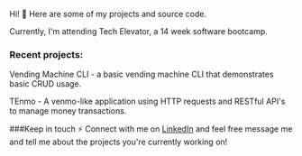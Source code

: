 Hi! 🧐 Here are some of my projects and source code.

Currently, I'm attending Tech Elevator, a 14 week software bootcamp.

### Recent projects:
Vending Machine CLI - a basic vending machine CLI that demonstrates basic CRUD usage.

TEnmo - A venmo-like application using HTTP requests and RESTful API's to manage money transactions.


###Keep in touch
⚡ Connect with me on [LinkedIn](https://www.linkedin.com/in/isaac-lopez-a67151172/) and feel free message me and tell me about the projects you're currently working on!
